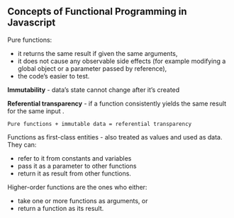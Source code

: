 ## Concepts of Functional Programming in Javascript

Pure functions:    
- it returns the same result if given the same arguments,    
- it does not cause any observable side effects (for example modifying a global object or a parameter passed by reference),    
- the code’s easier to test.         

**Immutability** - data’s state cannot change after it’s created      

**Referential transparency** - if a function consistently yields the same result for the same input .   

`Pure functions + immutable data = referential transparency`

Functions as first-class entities - also treated as values and used as data. They can:     
- refer to it from constants and variables   
- pass it as a parameter to other functions    
- return it as result from other functions.    

Higher-order functions are the ones who either:    
- take one or more functions as arguments, or
- return a function as its result.    




